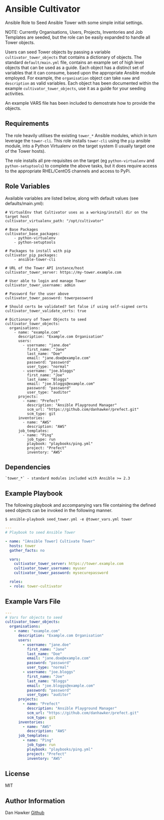 Ansible Cultivator
==================

Ansible Role to Seed Ansible Tower with some simple initial settings.

NOTE: Currently Organisations, Users, Projects, Inventories and Job Templates are seeded, but the role can be easily expanded to handle all Tower objects.

Users can seed Tower objects by passing a variable `cultivator_tower_objects` that contains a dictionary of objects. The standard `default/main.yml` file, contains an example set of high level objects that can be used as a guide. Each object has a distinct set of variables that it can consume, based upon the appropriate Ansible module employed. For example, the `organisation` object can take `name` and `description` as valid variables. Each object has been documented within the example `cultivator_tower_objects`, use it as a guide for your seeding activities.

An example VARS file has been included to demostrate how to provide the objects.


Requirements
------------

The role heavily utilises the existing `tower_*` Ansible modules, which in turn leverage the `tower-cli`. This role installs `tower-cli` using the `pip` ansible module, into a Python Virtualenv on the target system (I usually target one of the Tower hosts).

The role installs all pre-requisites on the target (eg `python-virtualenv` and `python-setuptools`) to complete the above tasks, but it does require access to the appropriate RHEL/CentOS channels and access to PyPi.


Role Variables
--------------

Available variables are listed below, along with default values (see defaults/main.yml):

    # VirtualEnv that Cultivator uses as a working/install dir on the target host
    cultivator_virtualenv_path: "/opt/cultivator"

    # Base Packages
    cultivator_base_packages:
        - python-virtualenv
        - python-setuptools

    # Packages to install with pip
    cultivator_pip_packages:
        - ansible-tower-cli

    # URL of the Tower API instance/host
    cultivator_tower_server: https://my-tower.example.com

    # User able to login and manage Tower
    cultivator_tower_username: admin

    # Password for the user above
    cultivator_tower_password: towerpassword

    # Should certs be validated? Set false if using self-signed certs
    cultivator_tower_validate_certs: true

    # Dictionary of Tower Objects to seed
    cultivator_tower_objects:
      organisations:
        - name: "example.com"
          description: "Example.com Organisation"
          users:
            - username: "jane.doe"
              first_name: "Jane"
              last_name: "Doe"
              email: "jane.doe@example.com"
              password: "password"
              user_type: "normal"
            - username: "joe.bloggs"
              first_name: "Joe"
              last_name: "Bloggs"
              email: "joe.bloggs@example.com"
              password: "password"
              user_type: "auditor"
          projects:
            - name: "Prefect"
              description: "Ansible Playground Manager"
              scm_url: "https://github.com/danhawker/prefect.git"
              scm_type: git
          inventories:
            - name: "AWS"
              description: "AWS"
          job_templates:
            - name: "Ping"
              job_type: run
              playbook: "playbooks/ping.yml"
              project: "Prefect"
              inventory: "AWS"


Dependencies
------------

    `tower_*` - standard modules included with Ansible >= 2.3


Example Playbook
----------------

The following playbook and accompanying vars file containing the defined seed objects can be invoked in the following manner.

```
$ ansible-playbook seed_tower.yml -e @tower_vars.yml tower
```

```yaml
---
# Playbook to seed Ansible Tower

- name: "[Ansible Tower] Cultivate Tower"
  hosts: tower
  gather_facts: no

  vars:
    cultivator_tower_server: https://tower.example.com
    cultivator_tower_username: myuser
    cultivator_tower_password: mysecurepassword

  roles:
  - role: tower-cultivator
```


Example Vars File
-----------------

```yaml
---
# Vars for objects to seed
cultivator_tower_objects:
  organisations:
    - name: "example.com"
      description: "Example.com Organisation"
      users:
        - username: "jane.doe"
          first_name: "Jane"
          last_name: "Doe"
          email: "jane.doe@example.com"
          password: "password"
          user_type: "normal"
        - username: "joe.bloggs"
          first_name: "Joe"
          last_name: "Bloggs"
          email: "joe.bloggs@example.com"
          password: "password"
          user_type: "auditor"
      projects:
        - name: "Prefect"
          description: "Ansible Playground Manager"
          scm_url: "https://github.com/danhawker/prefect.git"
          scm_type: git
      inventories:
        - name: "AWS"
          description: "AWS"
      job_templates:
        - name: "Ping"
          job_type: run
          playbook: "playbooks/ping.yml"
          project: "Prefect"
          inventory: "AWS"
```


License
-------

MIT


Author Information
------------------

Dan Hawker [Github](https://github.com/danhawker)
